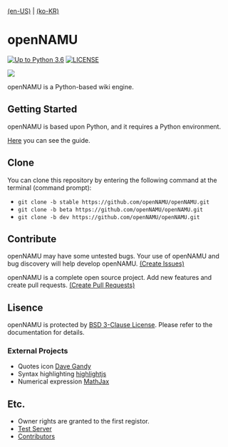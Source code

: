 ﻿[(en-US)](./readme-en.md) | [(ko-KR)](./readme.md)

# openNAMU
[![Up to Python 3.6](https://img.shields.io/badge/python->=%203.5-blue.svg)](https://python.org)
[![LICENSE](https://img.shields.io/badge/license-BSD%203--Clause-lightgrey.svg)](./LICENSE)

![](https://raw.githubusercontent.com/openNAMU/openNAMU/beta/.github/logo.png)

openNAMU is a Python-based wiki engine. 

## Getting Started
openNAMU is based upon Python, and it requires a Python environment.

[Here](https://2du.pythonanywhere.com/w/en%3AInstall) you can see the guide.

## Clone
You can clone this repository by entering the following command at the terminal (command prompt):
 * `git clone -b stable https://github.com/openNAMU/openNAMU.git`
 * `git clone -b beta https://github.com/openNAMU/openNAMU.git`
 * `git clone -b dev https://github.com/openNAMU/openNAMU.git`

## Contribute
openNAMU may have some untested bugs. Your use of openNAMU and bug discovery will help develop openNAMU. [(Create Issues)](https://github.com/openNAMU/openNAMU/issues/new)

openNAMU is a complete open source project. Add new features and create pull requests. [(Create Pull Requests)](https://github.com/openNAMU/openNAMU/compare)

## Lisence
openNAMU is protected by [BSD 3-Clause License](./LICNESE). Please refer to the documentation for details.

### External Projects
 * Quotes icon [Dave Gandy](http://www.flaticon.com/free-icon/quote-left_25672)
 * Syntax highlighting [highlightjs](https://highlightjs.org/)
 * Numerical expression [MathJax](https://www.mathjax.org/)

## Etc.
 * Owner rights are granted to the first registor.
 * [Test Server](http://2du.pythonanywhere.com)
 * [Contributors](https://github.com/openNAMU/openNAMU/graphs/contributors)
